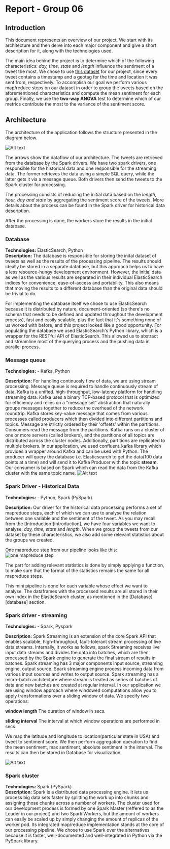 # Report - Group 06  

## Introduction

This document represents an overview of our project. We start with its architecture and then delve into each major component and give a short description for it, along with the technologies used.  

The main idea behind the project is to determine which of the following characteristics: *day, time, state* and *length* influence the sentiment of a tweet the most. We chose to use [this dataset](https://archive.org/details/twitter_cikm_2010) for our project, since every tweet contains a timestamp and a geotag for the time and location it was sent from, respectively. To accomplish our goal we perform various map/reduce steps on our dataset in order to group the tweets based on the aforementioned characteristics and compute the mean sentiment for each group. Finally, we use the **two-way ANOVA** test to determine which of our metrics contribute the most to the variance of the sentiment score. 

## Architecture

The architecture of the application follows the structure presented in the diagram below.

![Alt text](./Architecture/SC_Architecture.png?raw=true "Title")

The arrows show the dataflow of our architecture. The tweets are retrieved from the database by the Spark drivers. We have two spark drivers, one responsible for the historical data and one responsible for the streaming data. The former retrieves the data using a simple SQL query, while the latter gets it via a message queue. Both drivers then send the tweets to the Spark cluster for processing.

The processing consists of reducing the initial data based on the *length, hour, day and state* by aggregating the sentiment score of the tweets. More details about the process can be found in the Spark driver for historical data description.

After the processing is done, the workers store the results in the initial database.

### Database
**Technologies:** ElasticSearch, Python  
**Description:** The database is responsible for storing the inital dataset of tweets as well as the results of the processing pipeline. The results should ideally be stored in a separate database, but this approach helps us to have a less resource-hungy development environment. However, the initial data as well as the various results are separated in their individual ElasticSearch indices for convenience, ease-of-access and portability. This also means that moving the results to a different database than the original data should be trivial to do. 

For implementing the database itself we chose to use ElasticSearch because it is distributed by nature, document-oriented (so there's no schema that needs to be defined and updated throughout the development process), fast and easily scalable, plus the fact that it's something none of us worked with before, and this project looked like a good opportunity. For populating the database we used ElasticSearch's Python library, which is a wrapper for the RESTful API of ElasticSearch. This allowed us to abstract and streamline most of the querying process and the pushing data in parallel process.

### Message queue
**Technologies:** - Kafka, Python 

**Description:** For handling continuosly flow of data, we are using stream processing. Message queue is required to handle continuously stream of data. Kafka is a unified. high-throughput, low-latency platform for handling streaming data. Kafka uses a binary TCP-based protocol that is optimized for efficiency and relies on a "message set" abstraction that naturally groups messages together to reduce the overhead of the network roundtrip. Kafka stores key-value message that comes from various processes called producers which then divided into different partitions and topics. Message are strictly ordered by their 'offsets' within the partitions. Consumers read the message from the partitions. Kafka runs on a cluster of one or more servers (called brokers), and the partitions of all topics are distributed across the cluster nodes. Additionally, partitions are replicated to multiple brokers. In our application, we used confluent_kafka library which provides a wrapper around Kafka and can be used with Python. The producer will query the database i.e. Elasticsearch to get the data(100 data points at a time) and will send it to Kafka Producer with the topic **stream**. Our consumer is based on Spark which can read the data from the Kafka cluster with the same topic name.
![Alt text](./Architecture/kafka.png?raw=true "Kafka Architecture")

### Spark Driver - Historical Data

**Technologies:** - Python, Spark (PySpark)

**Description:** Our driver for the historical data processing performs a set of mapreduce steps, each of which we can use to analyse the relation between one variable and the sentiment of the tweet. As you may recall from the [Introduction][introduction], we have four variables we want to analyse: *day, time, state* and *length*. When we group the tweets from our dataset by these characteristics, we also add some relevant statistics about the groups we created.

One mapreduce step from our pipeline looks like this:
![one mapreduce step](./mapreduce/images/general_mapreduce_structure.png?raw=true "One mapreduce step")

The part for adding relevant statistics is done by simply applying a function, to make sure that the format of the statistics remains the same for all mapreduce steps.

This mini pipeline is done for each variable whose effect we want to analyse. The dataframes with the processed results are all stored in their own index in the ElasticSearch cluster, as mentioned in the [Database][database] section.

### Spark driver - streaming

**Technologies:** - Spark, Pyspark

**Description:** Spark Streaming is an extension of the core Spark API that enables scalable, high-throughput, fault-tolerant stream processing of live data streams. Internally, it works as follows, spark Streaming receives live input data streams and divides the data into batches, which are then processed by the Spark engine to generate the final stream of results in batches. Spark streaming has 3 major components input source, streaming engine, output source. Spark streaming engine process incoming data from various input sources and writes to output source. Spark streaming has a micro-batch architecture where stream is treated as series of batches of data and new batches are created at regular interval. In our application we are using window approach where windowed computations allow you to apply transformations over a sliding window of data. We specify two operations:

**window length** The duration of window in secs.

**sliding interval** The interval at which window operations are performed in secs.

We map the latitude and longitude to location(particular state in USA) and tweet to sentiment score. We then perform aggregation operation to find the mean sentiment, max sentiment, absolute sentiment in the interval. The results can then be stored in Database for visualization. 

![Alt text](./Architecture/spark_stream.png?raw=true "Window based Spark Streaming")

### Spark cluster
**Technologies:** Spark (PySpark)  
**Description:** Spark is a distributed data processing engine. It lets us process big data sets faster by splitting the work up into chunks and assigning those chunks across a number of workers. The cluster used for our development process is formed by one Spark Master (reffered to as the Leader in our project) and two Spark Workers, but the amount of workers can easily be scaled up by simply changing the amount of replicas of the worker pod. Its integrated map/reduce implementation stands at the core of our processing pipeline. We chose to use Spark over the alternatives because it is faster, well-documented and well-integrated in Python via the PySpark library.

